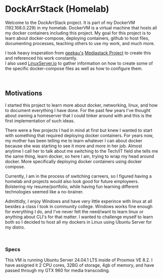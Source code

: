 # DockArrStack (Homelab)
Welcome to the DockArrStack project. It is part of my DockerVM (192.168.0.229) in my homelab. DockerVM is a virtual machine that hosts all my docker containers including this project. My goal for this project is to learn about docker-compose, deploying containers, github to host files, documenting processes, teaching others to use my work, and much more.

I took heavy insperation from [geekau's](https://github.com/geekau) [Mediastack Project](https://github.com/geekau/mediastack) to create this and referenced his work constantly. </br>
I also used [LinuxServer.io](https://www.linuxserver.io/) to gather information on how to create some of the specific docker-compose files as well as how to configure them.

</br>

## Motivations
I started this project to learn more about docker, networking, linux, and how to document everything I have done. For the past few years I've thought about owning a homeserver that I could tinker around with and this is the first implementation of such ideas. 

There were a few projects I had in mind at first but knew I wanted to start with something that required deploying docker containers. For years now, my mother has been telling me to learn whatever I can about docker because she was starting to see it more and more in her job. Almost anytime I call her to talk about me switching to the Tech/IT field she tells me the same thing, learn docker, so here I am, trying to wrap my head around docker. More specifically deploying docker containers using docker compose.

Currently, I am in the process of switching carreers, so I figured having a homelab and projects would also look good for future employeers. Bolstering my resume/portfolio, while having fun learning different technologies seemed like a no-brainer.

Admittidly, I enjoy Windows and have very little experince with linux at all besides a class I took in community college. Windows works fine enough for everything I do, and I've never felt the need/want to learn linux or anything about CLI's for that matter. I wanted to challenge myself to learn both so I decided to host all my dockers in Linux using Ubuntu Server for my distro.

</br>

### Specs
This VM is running Ubuntu Server 24.04.1 LTS inside of Proxmox VE 8.2. I have assigned it 2 CPU cores, 32BG of storage, 4gb of memory, and have passed through my GTX 960 for media transcoding. 


